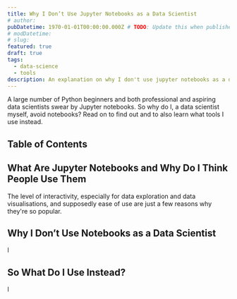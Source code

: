 ```yaml
---
title: Why I Don’t Use Jupyter Notebooks as a Data Scientist
# author:
pubDatetime: 1970-01-01T00:00:00.000Z # TODO: Update this when published
# modDatetime: 
# slug:
featured: true
draft: true
tags:
  - data-science
  - tools
description: An explanation on why I don't use jupyter notebooks as a data scientist. I also go over what I use instead of notebooks when working on data science projects and the rationale behind my choices.
---
```


A large number of Python beginners and both professional and aspiring data scientists swear by Jupyter notebooks. So why do I, a data scientist myself, avoid notebooks? Read on to find out and to also learn what tools I use instead. 

## Table of Contents

## What Are Jupyter Notebooks and Why Do I Think People Use Them

The level of interactivity, especially for data exploration and data visualisations, and supposedly ease of use are just a few reasons why they're so popular. 

## Why I Don’t Use Notebooks as a Data Scientist
l

## So What Do I Use Instead?
l
